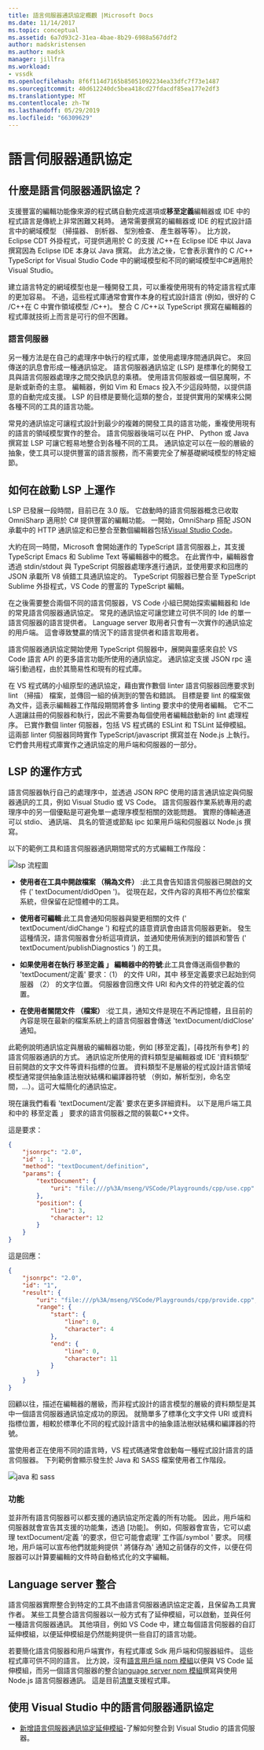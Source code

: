 ```yaml
---
title: 語言伺服器通訊協定概觀 |Microsoft Docs
ms.date: 11/14/2017
ms.topic: conceptual
ms.assetid: 6a7d93c2-31ea-4bae-8b29-6988a567ddf2
author: madskristensen
ms.author: madsk
manager: jillfra
ms.workload:
- vssdk
ms.openlocfilehash: 8f6f114d7165b85051092234ea33dfc7f73e1487
ms.sourcegitcommit: 40d612240dc5bea418cd27fdacdf85ea177e2df3
ms.translationtype: MT
ms.contentlocale: zh-TW
ms.lasthandoff: 05/29/2019
ms.locfileid: "66309629"
---
```

# <a name="language-server-protocol"></a>語言伺服器通訊協定

## <a name="what-is-the-language-server-protocol"></a>什麼是語言伺服器通訊協定？

支援豐富的編輯功能像來源的程式碼自動完成選項或**移至定義**編輯器或 IDE 中的程式語言是傳統上非常困難又耗時。 通常需要撰寫的編輯器或 IDE 的程式設計語言中的網域模型 （掃描器、 剖析器、 型別檢查、 產生器等等）。 比方說，Eclipse CDT 外掛程式，可提供適用於 C 的支援 /C++在 Eclipse IDE 中以 Java 撰寫因為 Eclipse IDE 本身以 Java 撰寫。 此方法之後，它會表示實作的 C /C++ TypeScript for Visual Studio Code 中的網域模型和不同的網域模型中C#適用於 Visual Studio。

建立語言特定的網域模型也是一種開發工具，可以重複使用現有的特定語言程式庫的更加容易。 不過，這些程式庫通常會實作本身的程式設計語言 (例如，很好的 C /C++在 C 中實作領域模型 /C++)。 整合 C /C++以 TypeScript 撰寫在編輯器的程式庫就技術上而言是可行的但不困難。

### <a name="language-servers"></a>語言伺服器

另一種方法是在自己的處理序中執行的程式庫，並使用處理序間通訊與它。 來回傳送的訊息會形成一種通訊協定。 語言伺服器通訊協定 (LSP) 是標準化的開發工具與語言伺服器處理序之間交換訊息的乘積。 使用語言伺服器或一個惡魔啊，不是新或新奇的主意。 編輯器，例如 Vim 和 Emacs 投入不少這段時間，以提供語意的自動完成支援。 LSP 的目標是要簡化這類的整合，並提供實用的架構來公開各種不同的工具的語言功能。

常見的通訊協定可讓程式設計到最少的複雜的開發工具的語言功能，重複使用現有的語言的領域模型實作的整合。 語言伺服器後端可以在 PHP、 Python 或 Java 撰寫並 LSP 可讓它輕易地整合到各種不同的工具。 通訊協定可以在一般的層級的抽象，使工具可以提供豐富的語言服務，而不需要完全了解基礎網域模型的特定細節。

## <a name="how-work-on-the-lsp-started"></a>如何在啟動 LSP 上運作

LSP 已發展一段時間，目前已在 3.0 版。 它啟動時的語言伺服器概念已收取 OmniSharp 適用於 C# 提供豐富的編輯功能。 一開始，OmniSharp 搭配 JSON 承載中的 HTTP 通訊協定和已整合至數個編輯器包括[Visual Studio Code](https://code.visualstudio.com)。

大約在同一時間，Microsoft 會開始運作的 TypeScript 語言伺服器上，其支援 TypeScript Emacs 和 Sublime Text 等編輯器中的概念。 在此實作中，編輯器會透過 stdin/stdout 與 TypeScript 伺服器處理序進行通訊，並使用要求和回應的 JSON 承載所 V8 偵錯工具通訊協定的。 TypeScript 伺服器已整合至 TypeScript Sublime 外掛程式，VS Code 的豐富的 TypeScript 編輯。

在之後需要整合兩個不同的語言伺服器，VS Code 小組已開始探索編輯器和 Ide 的常見語言伺服器通訊協定。 常見的通訊協定可讓您建立可供不同的 Ide 的單一語言伺服器的語言提供者。 Language server 取用者只會有一次實作的通訊協定的用戶端。 這會導致雙贏的情況下的語言提供者和語言取用者。

語言伺服器通訊協定開始使用 TypeScript 伺服器中，展開與靈感來自於 VS Code 語言 API 的更多語言功能所使用的通訊協定。 通訊協定支援 JSON rpc 遠端引動過程，由於其簡易性和現有的程式庫。

在 VS 程式碼的小組原型的通訊協定，藉由實作數個 linter 語言伺服器回應要求到 lint （掃描） 檔案，並傳回一組的偵測到的警告和錯誤。 目標是要 lint 的檔案做為文件，這表示編輯器工作階段期間將會多 linting 要求中的使用者編輯。 它不二人選讓註冊的伺服器和執行，因此不需要為每個使用者編輯啟動新的 lint 處理程序。 已實作數個 linter 伺服器，包括 VS 程式碼的 ESLint 和 TSLint 延伸模組。 這兩部 linter 伺服器同時實作 TypeScript/javascript 撰寫並在 Node.js 上執行。 它們會共用程式庫實作之通訊協定的用戶端和伺服器的一部分。

## <a name="how-the-lsp-works"></a>LSP 的運作方式

語言伺服器執行自己的處理序中，並透過 JSON RPC 使用的語言通訊協定與伺服器通訊的工具，例如 Visual Studio 或 VS Code。 語言伺服器作業系統專用的處理序中的另一個優點是可避免單一處理序模型相關的效能問題。 實際的傳輸通道可以 stdio、 通訊端、 具名的管道或節點 ipc 如果用戶端和伺服器以 Node.js 撰寫。

以下的範例工具和語言伺服器通訊期間常式的方式編輯工作階段：

![lsp 流程圖](media/lsp-flow-diagram.png)

* **使用者在工具中開啟檔案 （稱為文件）** :此工具會告知語言伺服器已開啟的文件 (' textDocument/didOpen ')。 從現在起，文件內容的真相不再位於檔案系統，但保留在記憶體中的工具。

* **使用者可編輯**:此工具會通知伺服器與變更相關的文件 (' textDocument/didChange ') 和程式的語意資訊會由語言伺服器更新。 發生這種情況，語言伺服器會分析這項資訊，並通知使用偵測到的錯誤和警告 (' textDocument/publishDiagnostics ') 的工具。

* **如果使用者在執行 移至定義 」 編輯器中的符號**:此工具會傳送兩個參數的 'textDocument/定義' 要求：（1） 的文件 URI，其中 移至定義要求已起始到伺服器 （2） 的文字位置。 伺服器會回應文件 URI 和內文件的符號定義的位置。

* **在使用者關閉文件 （檔案）** :從工具，通知文件是現在不再記憶體，且目前的內容是現在最新的檔案系統上的語言伺服器會傳送 'textDocument/didClose' 通知。

此範例說明通訊協定與層級的編輯器功能，例如 [移至定義]，[尋找所有參考] 的語言伺服器通訊的方式。 通訊協定所使用的資料類型是編輯器或 IDE '資料類型' 目前開啟的文字文件等資料指標的位置。 資料類型不是層級的程式設計語言領域模型通常提供抽象語法樹狀結構和編譯器符號 （例如，解析型別，命名空間，...）。這可大幅簡化的通訊協定。

現在讓我們看看 'textDocument/定義' 要求在更多詳細資料。 以下是用戶端工具和中的 移至定義 」 要求的語言伺服器之間的裝載C++文件。

這是要求：

```json
{
    "jsonrpc": "2.0",
    "id" : 1,
    "method": "textDocument/definition",
    "params": {
        "textDocument": {
            "uri": "file:///p%3A/mseng/VSCode/Playgrounds/cpp/use.cpp"
        },
        "position": {
            "line": 3,
            "character": 12
        }
    }
}
```

這是回應：

```json
{
    "jsonrpc": "2.0",
    "id": "1",
    "result": {
        "uri": "file:///p%3A/mseng/VSCode/Playgrounds/cpp/provide.cpp",
        "range": {
            "start": {
                "line": 0,
                "character": 4
            },
            "end": {
                "line": 0,
                "character": 11
            }
        }
    }
}
```

回顧以往，描述在編輯器的層級，而非程式設計的語言模型的層級的資料類型是其中一個語言伺服器通訊協定成功的原因。 就簡單多了標準化文字文件 URI 或資料指標位置，相較於標準化不同的程式設計語言中的抽象語法樹狀結構和編譯器的符號。

當使用者正在使用不同的語言時，VS 程式碼通常會啟動每一種程式設計語言的語言伺服器。 下列範例會顯示發生於 Java 和 SASS 檔案使用者工作階段。

![java 和 sass](media/lsp-java-and-sass.png)

### <a name="capabilities"></a>功能

並非所有語言伺服器可以都支援的通訊協定所定義的所有功能。 因此，用戶端和伺服器就會宣告其支援的功能集，透過 [功能]。 例如，伺服器會宣告，它可以處理 textDocument/定義 '的要求，但它可能會處理' 工作區/symbol ' 要求。 同樣地，用戶端可以宣布他們就能夠提供 ' 將儲存為' 通知之前儲存的文件，以便在伺服器可以計算要編輯的文件時自動格式化的文字編輯。

## <a name="integrating-a-language-server"></a>Language server 整合

語言伺服器實際整合到特定的工具不由語言伺服器通訊協定定義，且保留為工具實作者。 某些工具整合語言伺服器以一般方式有了延伸模組，可以啟動，並與任何一種語言伺服器通訊。 其他項目，例如 VS Code 中，建立每個語言伺服器的自訂延伸模組，以便延伸模組是仍然能夠提供一些自訂的語言功能。

若要簡化語言伺服器和用戶端實作，有程式庫或 Sdk 用戶端和伺服器組件。 這些程式庫可供不同的語言。 比方說，沒有[語言用戶端 npm 模組](https://www.npmjs.com/package/vscode-languageclient)以便與 VS Code 延伸模組，而另一個語言伺服器的整合[language server npm 模組](https://www.npmjs.com/package/vscode-languageserver)撰寫與使用 Node.js 語言伺服器通訊。 這是目前[清單](https://github.com/Microsoft/language-server-protocol/wiki/Protocol-Implementations)支援程式庫。

## <a name="using-the-language-server-protocol-in-visual-studio"></a>使用 Visual Studio 中的語言伺服器通訊協定

* [新增語言伺服器通訊協定延伸模組](adding-an-lsp-extension.md)-了解如何整合到 Visual Studio 的語言伺服器。
